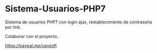 # Sistema-Usuarios-PHP7
Sistema de usuarios PHP7 con login ajax, restablecimiento de contraseña por link. 


Colaborar con el proyecto.. 

https://paypal.me/vanzoft
